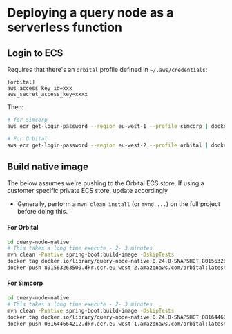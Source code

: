 # Deploying a query node as a serverless function

## Login to ECS

Requires that there's an `orbital` profile defined in `~/.aws/credentials`:

```
[orbital]
aws_access_key_id=xxx
aws_secret_access_key=xxxx
```

Then:

```bash
# for Simcorp
aws ecr get-login-password --region eu-west-1 --profile simcorp | docker login --username AWS --password-stdin 081644664212.dkr.ecr.eu-west-1.amazonaws.com

# For Orbital
aws ecr get-login-password --region eu-west-2 --profile orbital | docker login --username AWS --password-stdin 801563263500.dkr.ecr.eu-west-2.amazonaws.com
```

## Build native image

The below assumes we're pushing to the Orbital ECS store.
If using a customer specific private ECS store, update accordingly

* Generally, perform a `mvn clean install` (or `mvnd ...`) on the full project before doing this.

#### For Orbital

```bash
cd query-node-native
# This takes a long time execute - 2- 3 minutes
mvn clean -Pnative spring-boot:build-image -DskipTests
docker tag docker.io/library/query-node-native:0.24.0-SNAPSHOT 801563263500.dkr.ecr.eu-west-2.amazonaws.com/orbital:latest
docker push 801563263500.dkr.ecr.eu-west-2.amazonaws.com/orbital:latest
```

#### For Simcorp

```bash
cd query-node-native
# This takes a long time execute - 2- 3 minutes
mvn clean -Pnative spring-boot:build-image -DskipTests
docker tag docker.io/library/query-node-native:0.24.0-SNAPSHOT 081644664212.dkr.ecr.eu-west-1.amazonaws.com/orbital:latest
docker push 081644664212.dkr.ecr.eu-west-1.amazonaws.com/orbital:latest
```
